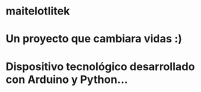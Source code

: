 # maitelotlitek

# Un proyecto que cambiara vidas :)

# Dispositivo tecnológico desarrollado con Arduino y Python...

